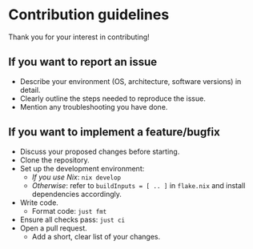 # Contribution guidelines

Thank you for your interest in contributing!

## If you want to report an issue

- Describe your environment (OS, architecture, software versions) in detail.
- Clearly outline the steps needed to reproduce the issue.
- Mention any troubleshooting you have done.

## If you want to implement a feature/bugfix

- Discuss your proposed changes before starting.
- Clone the repository.
- Set up the development environment:
    - *If you use Nix*: `nix develop`
    - *Otherwise*: refer to `buildInputs = [ .. ]` in `flake.nix` and install dependencies accordingly.
- Write code.
    - Format code: `just fmt`
- Ensure all checks pass: `just ci`
- Open a pull request.
    - Add a short, clear list of your changes.
